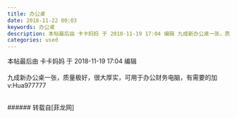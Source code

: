 ```yaml
---
title: 办公桌
date: 2018-11-22 00:03
keywords: 办公桌
description: 本帖最后由 卡卡妈妈 于 2018-11-19 17:04 编辑 九成新办公桌一张，质量极好，很大厚实，可用于办公财务电脑，有需要的加v:Hua977777
categories: used
---
```

<td class="t_f" id="postmessage_2327924">

本帖最后由 卡卡妈妈 于 2018-11-19 17:04 编辑 <br/>
<br/>
九成新办公桌一张，质量极好，很大厚实，可用于办公财务电脑，有需要的加v:Hua977777<br/>
<img alt="" border="0" class="zoom" data-cf-modified-c82cd319a94f59f28fbf7452-="" file="http://www.flw.ph/data/appbyme/upload/image/201811/22/mGP81CQT0b63.jpg" id="aimg_gBFdg" lazyloadthumb="1" onclick="" onmouseover="" src="http://www.flw.ph/data/appbyme/upload/image/201811/22/mGP81CQT0b63.jpg"/><br/>
<br/>
</td>
###### 转载自[菲龙网]